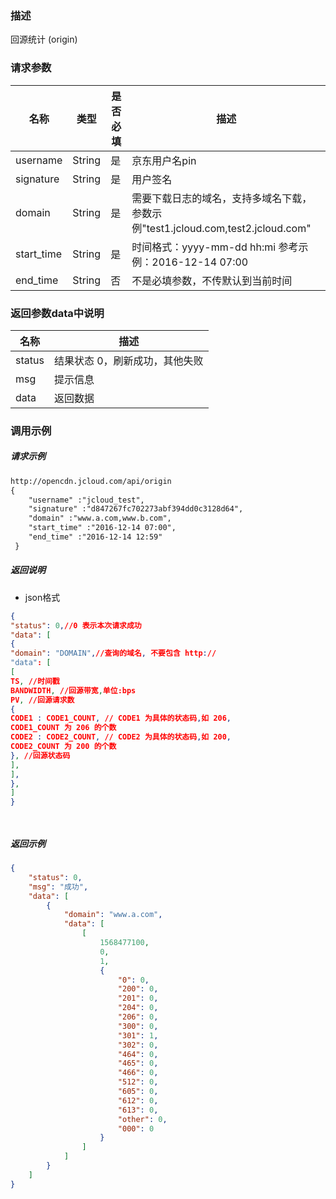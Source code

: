 ### 描述

回源统计 (origin)

### 请求参数

| **名称**      | **类型** | **是否必填** | **描述**                          |
| ----------- | ------ | -------- | ------------------------------- |
| username      | String | 是        | 京东用户名pin                          |
| signature  | String | 是        | 用户签名                    |
| domain      | String | 是        | 需要下载日志的域名，支持多域名下载，参数示例"test1.jcloud.com,test2.jcloud.com" |
| start_time      | String | 是        | 时间格式：yyyy-mm-dd hh:mi 参考示例：2016-12-14 07:00 |
| end_time      | String | 否        | 不是必填参数，不传默认到当前时间 |


### 返回参数data中说明

| **名称**         | **描述**               |
| -------------- | -------------------- |
| status      | 结果状态 0，刷新成功，其他失败            |
| msg | 提示信息                   |
| data | 返回数据   |

### 调用示例

##### 请求示例

```html
http://opencdn.jcloud.com/api/origin
{
	"username" :"jcloud_test",
	"signature" :"d847267fc702273abf394dd0c3128d64",
	"domain" :"www.a.com,www.b.com",
	"start_time" :"2016-12-14 07:00",
	"end_time" :"2016-12-14 12:59"
 }


 ```

##### 返回说明

* json格式

```json
{
"status": 0,//0 表示本次请求成功
"data": [
{
"domain": "DOMAIN",//查询的域名, 不要包含 http://
"data": [
[
TS, //时间戳
BANDWIDTH, //回源带宽,单位:bps
PV, //回源请求数
{
CODE1 : CODE1_COUNT, // CODE1 为具体的状态码,如 206,
CODE1_COUNT 为 206 的个数
CODE2 : CODE2_COUNT, // CODE2 为具体的状态码,如 200,
CODE2_COUNT 为 200 的个数
}, //回源状态码
],
],
},
]
}




```

##### 返回示例
```json
{
    "status": 0,
    "msg": "成功",
    "data": [
        {
            "domain": "www.a.com",
            "data": [
                [
                    1568477100,
                    0,
                    1,
                    {
                        "0": 0,
                        "200": 0,
                        "201": 0,
                        "204": 0,
                        "206": 0,
                        "300": 0,
                        "301": 1,
                        "302": 0,
                        "464": 0,
                        "465": 0,
                        "466": 0,
                        "512": 0,
                        "605": 0,
                        "612": 0,
                        "613": 0,
                        "other": 0,
                        "000": 0
                    }
                ]
            ]
        }
    ]
}


```
